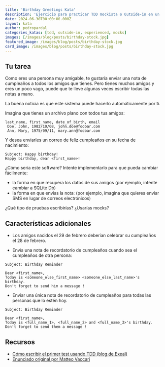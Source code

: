 ```yaml
---
title: 'Birthday Greetings Kata'
description: 'Ejercicio para practicar TDD mockista o Outside-in en un escenario más complejo.'
date: 2024-06-30T00:00:00.000Z
layout: kata
author: pedropardal
categories_katas: [tdd, outside-in, experienced, mocks]
images: [/images/blog/posts/birthday-stock.jpg]
featured_image: /images/blog/posts/birthday-stock.jpg
card_image: /images/blog/posts/birthday-stock.jpg
---
```


## Tu tarea

Como eres una persona muy amigable, te gustaría enviar una nota de cumpleaños a todos los amigos que tienes. Pero tienes muchos amigos y eres un poco vago, puede que te lleve algunas veces escribir todas las notas a mano.

La buena noticia es que este sistema puede hacerlo automáticamente por tí.

Imagina que tienes un archivo plano con todos tus amigos:
```
last_name, first_name, date_of_birth, email
 Doe, John, 1982/10/08, john.doe@foobar.com
 Ann, Mary, 1975/09/11, mary.ann@foobar.com
```

Y desea enviarles un correo de feliz cumpleaños en su fecha de nacimiento:

```
Subject: Happy birthday!
Happy birthday, dear <first_name>!
```

¿Cómo sería este software? Intente implementarlo para que pueda cambiar fácilmente:

- la forma en que recupera los datos de sus amigos (por ejemplo, intente cambiar a SQLite Db)
- la forma en que envías la nota: (por ejemplo, imagina que quieres enviar SMS en lugar de correos electrónicos)

¿Qué tipo de pruebas escribirías? ¿Usarías mocks?

## Características adicionales
- Los amigos nacidos el 29 de febrero deberían celebrar su cumpleaños el 28 de febrero.

- Envía una nota de recordatorio de cumpleaños cuando sea el cumpleaños de otra persona:
```
Subject: Birthday Reminder

Dear <first_name>,
Today is <someone_else_first_name> <someone_else_last_name>'s birthday.
Don't forget to send him a message !
``` 
    
- Enviar una única nota de recordatorio de cumpleaños para todas las personas que lo estén hoy.
```
Subject: Birthday Reminder

Dear <first_name>,
Today is <full_name_1>, <full_name_2> and <full_name_3>'s birthday.
Don't forget to send them a message !
```

## Recursos

- [Cómo escribir el primer test usando TDD (blog de Exeal)](https://www.exeal.com/blog/2023/10/como-escribir-el-primer-test-usando-tdd/)
- [Enunciado original por Matteo Vaccari](https://matteo.vaccari.name/blog/archives/154)
